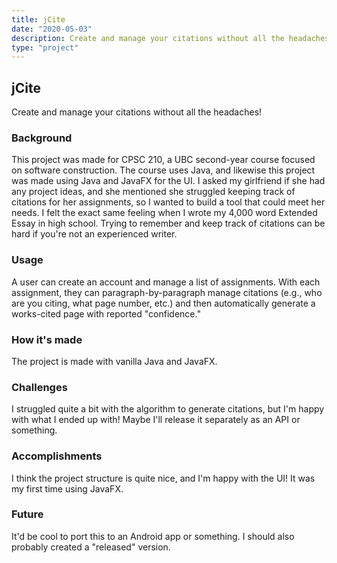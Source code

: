 ```yaml
---
title: jCite
date: "2020-05-03"
description: Create and manage your citations without all the headaches!
type: "project"
---
```


## jCite
Create and manage your citations without all the headaches!

### Background
This project was made for CPSC 210, a UBC second-year course focused on software construction. The course uses Java, and likewise this project was made using Java and JavaFX for the UI. I asked my girlfriend if she had any project ideas, and she mentioned she struggled keeping track of citations for her assignments, so I wanted to build a tool that could meet her needs. I felt the exact same feeling when I wrote my 4,000 word Extended Essay in high school. Trying to remember and keep track of citations can be hard if you're not an experienced writer.

### Usage
A user can create an account and manage a list of assignments. With each assignment, they can paragraph-by-paragraph manage citations (e.g., who are you citing, what page number, etc.) and then automatically generate a works-cited page with reported "confidence."

### How it's made
The project is made with vanilla Java and JavaFX.

### Challenges
I struggled quite a bit with the algorithm to generate citations, but I'm happy with what I ended up with! Maybe I'll release it separately as an API or something.

### Accomplishments
I think the project structure is quite nice, and I'm happy with the UI! It was my first time using JavaFX.

### Future
It'd be cool to port this to an Android app or something. I should also probably created a "released" version.
